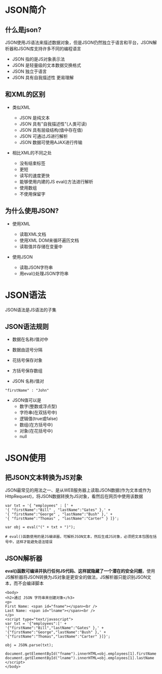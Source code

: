 # JSON简介
## 什么是json?
JSON使用JS语法来描述数据对象，但是JSON仍然独立于语言和平台，JSON解析器和JSON库支持许多不同的编程语言
- JSON 指的是JS对象表示法
- JSON 是轻量级的文本数据交换格式
- JSON 独立于语言
- JSON 具有自我描述性 更易理解

## 和XML的区别
- 类似XML
    - JSON 是纯文本
    - JSON 具有"自我描述性"(人类可读)
    - JSON 具有层级结构(值中存在值)
    - JSON 可通过JS进行解析
    - JSON 数据可使用AJAX进行传输

- 相比XML的不同之处
    - 没有结束标签
    - 更短
    - 读写的速度更快
    - 能够使用内建的JS eval()方法进行解析
    - 使用数组
    - 不使用保留字

## 为什么使用JSON?
- 使用XML
    - 读取XML文档
    - 使用XML DOM来循环遍历文档
    - 读取值并存储在变量中

- 使用JSON
    - 读取JSON字符串
    - 用eval()处理JSON字符串

# JSON语法
JSON语法是JS语法的子集

## JSON语法规则
- 数据在名称/值对中
- 数据由逗号分隔
- 花括号保存对象
- 方括号保存数组

- JSON 名称/值对
```
"firstName" : "John"
```

- JSON值可以是
    - 数字(整数或浮点型)
    - 字符串(在双括号中)
    - 逻辑值(true或false)
    - 数组(在方括号中)
    - 对象(在花括号中)
    - null

# JSON使用
## 把JSON文本转换为JS对象
JSON最常见的用法之一、是从WEB服务器上读取JSON数据(作为文本或作为HttpRequest)，将JSON数据转换为JS对象，看然后在网页中使用该数据

```
var txt = '{ "employees" : [' +
'{ "firstName":"Bill" , "lastName":"Gates" },' +
'{ "firstName":"George" , "lastName":"Bush" },' +
'{ "firstName":"Thomas" , "lastName":"Carter" } ]}';

var obj = eval("(" + txt + ")");

# eval()函数使用的是JS编译器，可解析JSON文本，然后生成JS对象，必须把文本包围在括号中，这样才能避免语法错误
```

## JSON解析器
**eval()函数可编译并执行任何JS代码、这样就隐藏了一个潜在的安全问题**，使用JS解析器将JSON转换为JS对象是更安全的做法，JS解析器只能识别JSON文本，而不会编译脚本
```
<body>
<h2>通过 JSON 字符串来创建对象</h3>
<p>
First Name: <span id="fname"></span><br />
Last Name: <span id="lname"></span><br />
</p>
<script type="text/javascript">
var txt = '{"employees":[' +
'{"firstName":"Bill","lastName":"Gates" },' +
'{"firstName":"George","lastName":"Bush" },' +
'{"firstName":"Thomas","lastName":"Carter" }]}';

obj = JSON.parse(txt);

document.getElementById("fname").innerHTML=obj.employees[1].firstName
document.getElementById("lname").innerHTML=obj.employees[1].lastName
</script>
</body>
```
